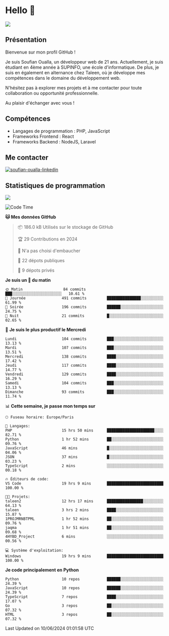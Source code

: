 # Hello 👋

![](https://komarev.com/ghpvc/?username=OSoufian&color=1a1b27)

## Présentation

Bienvenue sur mon profil GitHub !

Je suis Soufian Oualla, un développeur web de 21 ans. Actuellement, je suis étudiant en 4ème année à SUPINFO, une école d'informatique. De plus, je suis en également en alternance chez Taleen, où je développe mes compétences dans le domaine du développement web.

N'hésitez pas à explorer mes projets et à me contacter pour toute collaboration ou opportunité professionnelle.

Au plaisir d'échanger avec vous !

## Compétences

- Langages de programmation : PHP, JavaScript
- Frameworks Frontend : React
- Frameworks Backend : NodeJS, Laravel

## Me contacter

<p>
<a href="https://www.linkedin.com/in/soufian-oualla/" target="_blank"><img align="center" src="https://img.shields.io/badge/-LinkedIn-0077B5?style=for-the-badge&logo=Linkedin&logoColor=white" alt="soufian-oualla-linkedin"/></a>

## Statistiques de programmation

<a href="https://github-readme-stats.vercel.app/api/top-langs/?username=OSoufian&layout=compact">
  <img align="center" src="https://github-readme-stats.vercel.app/api/top-langs/?username=OSoufian&layout=compact"/>
</a>

<br />

<!--START_SECTION:waka-->
![Code Time](http://img.shields.io/badge/Code%20Time-49%20hrs%2024%20mins-blue)

**🐱 Mes données GitHub** 

> 📦 186.0 kB Utilisés sur le stockage de GitHub 
 > 
> 🏆 29 Contributions en 2024
 > 
> 🚫 N'a pas choisi d'embaucher
 > 
> 📜 22 dépots publiques 
 > 
> 🔑 9 dépots privés 
 > 
**Je suis un 🐤 du matin** 

```text
🌞 Matin                  84 commits          ███░░░░░░░░░░░░░░░░░░░░░░   10.61 % 
🌆 Journée                491 commits         ███████████████░░░░░░░░░░   61.99 % 
🌃 Soirée                 196 commits         ██████░░░░░░░░░░░░░░░░░░░   24.75 % 
🌙 Nuit                   21 commits          █░░░░░░░░░░░░░░░░░░░░░░░░   02.65 % 
```
📅 **Je suis le plus productif le Mercredi** 

```text
Lundi                    104 commits         ███░░░░░░░░░░░░░░░░░░░░░░   13.13 % 
Mardi                    107 commits         ███░░░░░░░░░░░░░░░░░░░░░░   13.51 % 
Mercredi                 138 commits         ████░░░░░░░░░░░░░░░░░░░░░   17.42 % 
Jeudi                    117 commits         ████░░░░░░░░░░░░░░░░░░░░░   14.77 % 
Vendredi                 129 commits         ████░░░░░░░░░░░░░░░░░░░░░   16.29 % 
Samedi                   104 commits         ███░░░░░░░░░░░░░░░░░░░░░░   13.13 % 
Dimanche                 93 commits          ███░░░░░░░░░░░░░░░░░░░░░░   11.74 % 
```


📊 **Cette semaine, je passe mon temps sur** 

```text
🕑︎ Fuseau horaire: Europe/Paris

💬 Langages: 
PHP                      15 hrs 50 mins      █████████████████████░░░░   82.71 % 
Python                   1 hr 52 mins        ██░░░░░░░░░░░░░░░░░░░░░░░   09.76 % 
JavaScript               46 mins             █░░░░░░░░░░░░░░░░░░░░░░░░   04.06 % 
JSON                     37 mins             █░░░░░░░░░░░░░░░░░░░░░░░░   03.23 % 
TypeScript               2 mins              ░░░░░░░░░░░░░░░░░░░░░░░░░   00.18 % 

🔥 Éditeurs de code: 
VS Code                  19 hrs 9 mins       █████████████████████████   100.00 % 

🐱‍💻 Projets: 
taleen2                  12 hrs 17 mins      ████████████████░░░░░░░░░   64.13 % 
taleen                   3 hrs 2 mins        ████░░░░░░░░░░░░░░░░░░░░░   15.87 % 
1PROJMRNBTPML            1 hr 52 mins        ██░░░░░░░░░░░░░░░░░░░░░░░   09.76 % 
jaqma                    1 hr 51 mins        ██░░░░░░░░░░░░░░░░░░░░░░░   09.68 % 
4HYBD_Project            6 mins              ░░░░░░░░░░░░░░░░░░░░░░░░░   00.56 % 

💻 Système d'exploitation: 
Windows                  19 hrs 9 mins       █████████████████████████   100.00 % 
```

**Je code principalement en Python** 

```text
Python                   10 repos            ██████░░░░░░░░░░░░░░░░░░░   24.39 % 
JavaScript               10 repos            ██████░░░░░░░░░░░░░░░░░░░   24.39 % 
TypeScript               7 repos             ████░░░░░░░░░░░░░░░░░░░░░   17.07 % 
Go                       3 repos             ██░░░░░░░░░░░░░░░░░░░░░░░   07.32 % 
HTML                     3 repos             ██░░░░░░░░░░░░░░░░░░░░░░░   07.32 % 
```




 Last Updated on 10/06/2024 01:01:58 UTC
<!--END_SECTION:waka-->